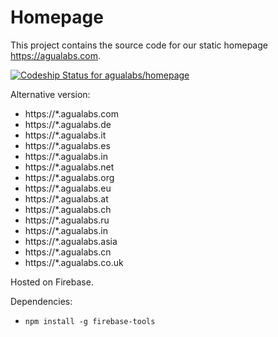 # Homepage
This project contains the source code for our static homepage https://agualabs.com.

[ ![Codeship Status for agualabs/homepage](https://app.codeship.com/projects/d4b0e3a0-db66-0135-8b29-029911bb1fd3/status?branch=master)](https://app.codeship.com/projects/264671)

Alternative version:
- https://*.agualabs.com
- https://*.agualabs.de
- https://*.agualabs.it
- https://*.agualabs.es
- https://*.agualabs.in
- https://*.agualabs.net
- https://*.agualabs.org
- https://*.agualabs.eu
- https://*.agualabs.at
- https://*.agualabs.ch
- https://*.agualabs.ru
- https://*.agualabs.in
- https://*.agualabs.asia
- https://*.agualabs.cn
- https://*.agualabs.co.uk


Hosted on Firebase.


Dependencies:
- `npm install -g firebase-tools `